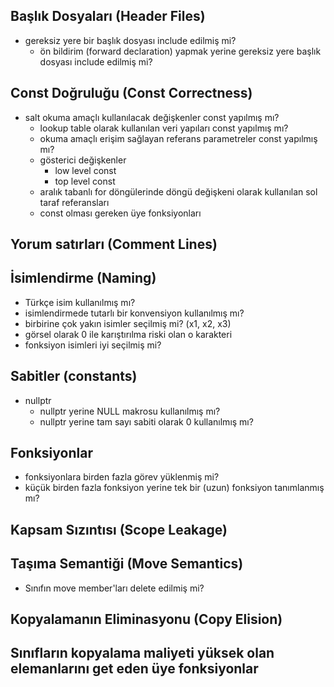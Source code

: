 ## Başlık Dosyaları (Header Files)
  + gereksiz yere bir başlık dosyası include edilmiş mi?
    + ön bildirim (forward declaration) yapmak yerine gereksiz yere başlık dosyası include edilmiş mi?
## Const Doğruluğu (Const Correctness)
  + salt okuma amaçlı kullanılacak değişkenler const yapılmış mı?
    + lookup table olarak kullanılan veri yapıları const yapılmış mı?
    + okuma amaçlı erişim sağlayan referans parametreler const yapılmış mı?
    + gösterici değişkenler
      + low level const
      + top level const
    + aralık tabanlı for döngülerinde döngü değişkeni olarak kullanılan sol taraf referansları
    + const olması gereken üye fonksiyonları

## Yorum satırları (Comment Lines)
     
## İsimlendirme (Naming)
  + Türkçe isim kullanılmış mı?
  + isimlendirmede tutarlı bir konvensiyon kullanılmış mı?
  + birbirine çok yakın isimler seçilmiş mi? (x1, x2, x3)
  + görsel olarak 0 ile karıştırılma riski olan o karakteri
  + fonksiyon isimleri iyi seçilmiş mi?

## Sabitler (constants)
  + nullptr
    + nullptr yerine NULL makrosu kullanılmış mı?
    + nullptr yerine tam sayı sabiti olarak 0 kullanılmış mı?
    

## Fonksiyonlar
  + fonksiyonlara birden fazla görev yüklenmiş mi?
  + küçük birden fazla fonksiyon yerine tek bir (uzun) fonksiyon tanımlanmış mı? 
  
## Kapsam Sızıntısı (Scope Leakage)
## Taşıma Semantiği (Move Semantics) 
  + Sınıfın move member'ları delete edilmiş mi?

## Kopyalamanın Eliminasyonu (Copy Elision)
## Sınıfların kopyalama maliyeti yüksek olan elemanlarını get eden üye fonksiyonlar

